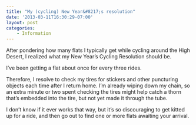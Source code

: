 ```yaml
---
title: "My (cycling) New Year&#8217;s resolution"
date: '2013-03-11T16:30:29-07:00'
layout: post
categories:
    - Information
---
```


After pondering how many flats I typically get while cycling around the High Desert, I realized what my New Year’s Cycling Resolution should be.  
  
I’ve been getting a flat about once for every three rides.

Therefore, I resolve to check my tires for stickers and other puncturing objects each time after I return home. I’m already wiping down my chain, so an extra minute or two spent checking the tires might help catch a thorn that’s embedded into the tire, but not yet made it through the tube.

I don’t know if it ever works that way, but it’s so discouraging to get kitted up for a ride, and then go out to find one or more flats awaiting your arrival.